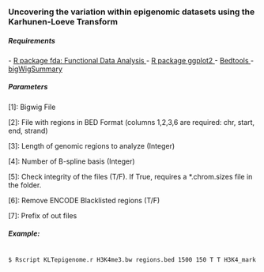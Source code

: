 <h3>Uncovering the variation within epigenomic datasets using the Karhunen-Loeve Transform</h3>

<h5> Requirements </h5>
- <a href="http://cran.r-project.org/web/packages/fda/index.html"> R package fda: Functional Data Analysis </a> 
- <a href="http://cran.r-project.org/web/packages/ggplot2/index.html"> R package ggplot2 </a> 
- <a href="http://bedtools.readthedocs.org/en/latest/"> Bedtools </a> 
- <a href="http://hgdownload.cse.ucsc.edu/admin/exe/"> bigWigSummary </a> 

<h5> Parameters </h5>
<p> [1]: Bigwig File </p> 
<p> [2]: File with regions in BED Format (columns 1,2,3,6 are required: chr, start, end, strand) </p> 
<p> [3]: Length of genomic regions to analyze (Integer)</p> 
<p> [4]: Number of B-spline basis (Integer)</p> 
<p> [5]: Check integrity of the files (T/F). If True, requires a *.chrom.sizes file in the folder.</p> 
<p> [6]: Remove ENCODE Blacklisted regions (T/F)</p> 
<p> [7]: Prefix of out files</p> 

<h5> Example: </h5>

<code>
$ Rscript KLTepigenome.r H3K4me3.bw regions.bed 1500 150 T T H3K4_mark
</code>
